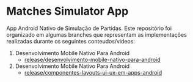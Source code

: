 # Matches Simulator App
App Android Nativo de Simulação de Partidas. Este repositório foi organizado em algumas branches que representam as implementações realizadas durante os seguintes conteudos/videos:
1. Desenvolvimento Mobile Nativo Para Android
   - [release/desenvolvimento-mobile-nativo-para-android](https://github.com/Dante-Castro/matches-simulator-app/tree/release/desenvolvimento-mobile-nativo-para-android)
1. Desenvolvimento Mobile Nativo Para Android
   - [release/componentes-layouts-ui-ux-em-apps-android](https://github.com/Dante-Castro/matches-simulator-app/tree/release/desenvolvimento-mobile-nativo-para-android)
